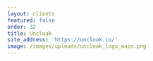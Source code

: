 ```yaml
---
layout: clients
featured: false
order: 32
title: Uncloak
site_address: 'https://uncloak.io/'
image: /images/uploads/uncloak_logo_main.png
---
```


